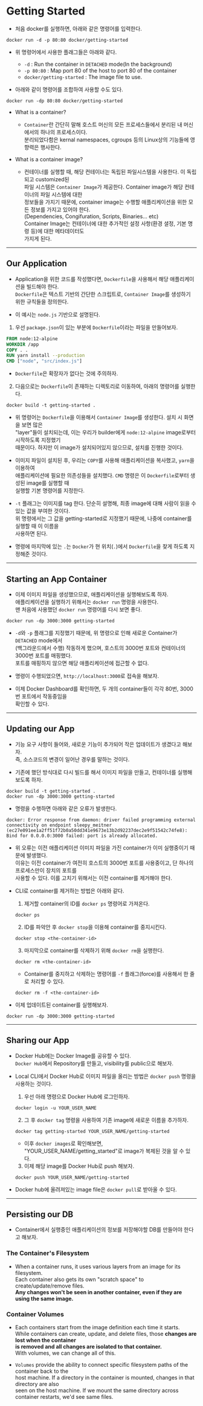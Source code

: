 <h1>Getting Started</h1>

* 처음 docker를 실행하면, 아래와 같은 명령어를 입력한다.
```
docker run -d -p 80:80 docker/getting-started
```

* 위 명령어에서 사용한 플래그들은 아래와 같다.
  * `-d` : Run the container in `DETACHED` mode(In the background)
  * `-p 80:80` : Map port 80 of the host to port 80 of the container
  * `docker/getting-started` : The image file to use.
  
* 아래와 같이 명령어를 조합하여 사용할 수도 있다.
```
docker run -dp 80:80 docker/getting-started
```

* What is a container?
  * `Container`란 간단히 말해 호스트 머신의 모든 프로세스들에서 분리된 내 머신에서의 하나의 프로세스이다.   
    분리되었다함은 kernal namespaces, cgroups 등의 Linux상의 기능들에 영향력은 행사한다.

* What is a container image?
  * 컨테이너를 실행할 때, 해당 컨테이너는 독립된 파일시스템을 사용한다. 이 독립되고 customized된   
    파일 시스템은 `Container Image`가 제공한다. Container image가 해당 컨테이너의 파일 시스템에 대한   
    정보들을 가지기 때문에, container image는 수행할 애플리케이션을 위한 모든 정보를 가지고 있어야 한다.   
    (Dependencies, Congifuration, Scripts, Binaries... etc)   
    Container Image는 컨테이너에 대한 추가적인 설정 사항(환경 셜정, 기본 명령 등)에 대한 메타데이터도   
    가지게 된다.
<hr/>

<h2>Our Application</h2>

* Application을 위한 코드를 작성했다면, `Dockerfile`을 사용해서 해당 애플리케이션을 빌드해야 한다.   
  `Dockerfile`은 텍스트 기반의 간단한 스크립트로, `Container Image`를 생성하기 위한 규칙들을 정의한다.   

* 이 예시는 `node.js` 기반으로 설명된다.

1. 우선 `package.json`이 있는 부분에 `Dockerfile`이라는 파일을 만들어보자.

```Dockerfile
FROM node:12-alpine
WORKDIR /app
COPY . .
RUN yarn install --production
CMD ["node", "src/index.js"]
```

  * `Dockerfile`은 확장자가 없다는 것에 주의하자.

2. 다음으로는 `Dockerfile`이 존재하는 디렉토리로 이동하여, 아래의 명령어를 실행한다.
```
docker build -t getting-started .
```

  * 위 명령어는 `Dockerfile`을 이용해서 `Container Image`를 생성한다. 설치 시 화면을 보면 많은   
    "layer"들이 설치되는데, 이는 우리가 builder에게 `node:12-alpine` image로부터 시작하도록 지정했기   
    때문이다. 하지만 이 image가 설치되어있지 않으므로, 설치를 진행한 것이다.

  * 이미지 파일이 설치된 후, 우리는 `COPY`를 사용해 애플리케이션을 복사했고, `yarn`을 이용하여   
    애플리케이션에 필요한 의존성들을 설치했다. `CMD` 명령은 이 `Dockerfile`로부터 생성된 image를 실행할 때   
    실행할 기본 명령어를 지정한다.
  
  * `-t` 플래그는 이미지를 tag 한다. 단순히 설명해, 최종 image에 대해 사람이 읽을 수 있는 값을 부여한 것이다.   
    위 명령에서는 그 값을 getting-started로 지정했기 때문에, 나중에 container를 실행할 때 이 이름을   
    사용하면 된다.

  * 명령에 마지막에 있는 `.`는 `Docker`가 현 위치(`.`)에서 `Dockerfile`을 찾게 하도록 지정해준 것이다.
<hr/>

<h2>Starting an App Container</h2>

* 이제 이미지 파일을 생성했으므로, 애플리케이션을 실행해보도록 하자.   
  애플리케이션을 실행하기 위해서는 `docker run` 명령을 사용한다.   
  맨 처음에 사용했던 `docker run` 명령어를 다시 보면 좋다.
```
docker run -dp 3000:3000 getting-started
```

  * `-d`와 `-p` 플래그를 지정했기 때문에, 위 명령으로 인해 새로운 Container가 `DETACHED` mode에서   
    (백그라운드에서 수행) 작동하게 했으며, 호스트의 3000번 포트와 컨테이너의 3000번 포트를 매핑했다.   
    포트를 매핑하지 않으면 해당 애플리케이션에 접근할 수 없다.

  * 명령이 수행되었으면, `http://localhost:3000`로 접속을 해보자.

  * 이제 Docker Dashboard를 확인하면, 두 개의 container들이 각각 80번, 3000번 포트에서 작동중임을   
    확인할 수 있다.
<hr/>

<h2>Updating our App</h2>

* 기능 요구 사항이 들어와, 새로운 기능이 추가되어 작은 업데이트가 생겼다고 해보자.   
  즉, 소스코드의 변경이 일어난 경우를 말하는 것이다.

* 기존에 했던 방식대로 다시 빌드를 해서 이미지 파일을 만들고, 컨테이너를 실행해보도록 하자.
```
docker build -t getting-started .
docker run -dp 3000:3000 getting-started
```

* 명령을 수행하면 아래와 같은 오류가 발생한다.
```
docker: Error response from daemon: driver failed programming external connectivity on endpoint sleepy_meitner (ec27e091ee1a2ff51f72b0a50dd341e9673e13b2d92237dec2e9f51542c74fe8): Bind for 0.0.0.0:3000 failed: port is already allocated.
```

* 위 오류는 이전 애플리케이션 이미지 파일을 가진 container가 이미 실행중이기 때문에 발생했다.   
  이유는 이전 container가 여전히 호스트의 3000번 포트를 사용중이고, 단 하나의 프로세스만이 장치의 포트를   
  사용할 수 있다. 이를 고치기 위해서는 이전 container를 제거해야 한다.

* CLI로 container를 제거하는 방법은 아래와 같다.

  1. 제거할 container의 ID를 `docker ps` 명령어로 가져온다.
  ```
  docker ps
  ```

  2. ID를 파악안 후 `docker stop`을 이용해 container를 중지시킨다.
  ```
  docker stop <the-container-id>
  ```

  3. 마지막으로 container를 삭제하기 위해 `docker rm`을 실행한다.
  ```
  docker rm <the-container-id>
  ```

  * Container를 중지하고 삭제하는 명령어를 `-f` 플래그(force)를 사용해서 한 줄로 처리할 수 있다.
  ```
  docker rm -f <the-container-id>
  ```

* 이제 업데이트된 container를 실행해보자.
```
docker run -dp 3000:3000 getting-started
```

<hr/>

<h2>Sharing our App</h2>

* Docker Hub에는 Docker Image를 공유할 수 있다.   
  `Docker Hub`에서 Repository를 만들고, visibility를 public으로 해보자.

* Local CLI에서 Docker Hub로 이미지 파일을 올리는 방법은 `docker push` 명령을 사용하는 것이다.   

  1. 우선 아래 명령으로 Docker Hub에 로그인하자.
  ```
  docker login -u YOUR_USER_NAME
  ```
  
  2. 그 후 `docker tag` 명령을 사용하여 기존 image에 새로운 이름을 추가하자.
  ```
  docker tag getting-started YOUR_USER_NAME/getting-started
  ```
    * 이후 `docker images`로 확인해보면, "YOUR_USER_NAME/getting_started"로 image가 복제된 것을 알 수 있다.   

  3. 이제 해당 image를 Docker Hub로 push 해보자.
  ```
  docker push YOUR_USER_NAME/getting-started
  ```

* Docker hub에 올려져있는 image file은 `docker pull`로 받아올 수 있다.
<hr/>

<h2>Persisting our DB</h2>

* Container에서 실행중인 애플리케이션의 정보를 저장해야할 DB를 만들어야 한다고 해보자.  

<h3>The Container's Filesystem</h3>

* When a container runs, it uses various layers from an image for its filesystem.   
  Each container also gets its own "scratch space" to create/update/remove files.   
  __Any changes won't be seen in another container, even if they are using the same image.__

<h3>Container Volumes</h3>

* Each containers start from the image definition each time it starts.   
  While containers can create, update, and delete files, those __changes are lost when the container__   
  __is removed and all changes are isolated to that container.__   
  With volumes, we can change all of this.

* `Volumes` provide the ability to connect specific filesystem paths of the container back to the   
  host machine. If a directory in the container is mounted, changes in that directory are also   
  seen on the host machine. If we mount the same directory across container restarts, we'd see same files.
